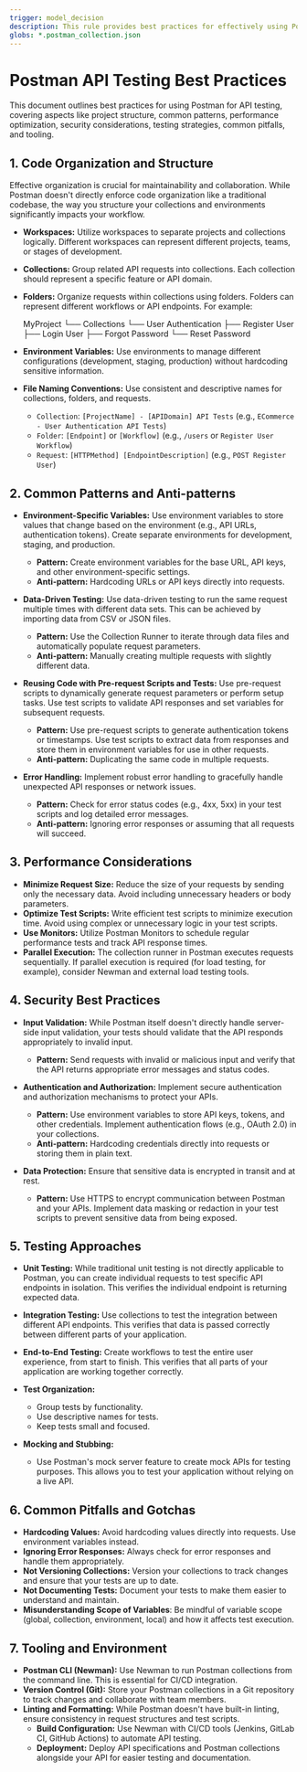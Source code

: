 ```yaml
---
trigger: model_decision
description: This rule provides best practices for effectively using Postman for API testing, covering code organization, common patterns, performance, security, testing, and tooling to ensure robust and maintainable API tests.
globs: *.postman_collection.json
---
```


# Postman API Testing Best Practices

This document outlines best practices for using Postman for API testing, covering aspects like project structure, common patterns, performance optimization, security considerations, testing strategies, common pitfalls, and tooling.

## 1. Code Organization and Structure

Effective organization is crucial for maintainability and collaboration. While Postman doesn't directly enforce code organization like a traditional codebase, the way you structure your collections and environments significantly impacts your workflow.

- **Workspaces:** Utilize workspaces to separate projects and collections logically. Different workspaces can represent different projects, teams, or stages of development.
- **Collections:** Group related API requests into collections. Each collection should represent a specific feature or API domain.
- **Folders:** Organize requests within collections using folders. Folders can represent different workflows or API endpoints. For example:

  MyProject
  └── Collections
  └── User Authentication
  ├── Register User
  ├── Login User
  ├── Forgot Password
  └── Reset Password

- **Environment Variables:** Use environments to manage different configurations (development, staging, production) without hardcoding sensitive information.
- **File Naming Conventions:** Use consistent and descriptive names for collections, folders, and requests.
  - `Collection`: `[ProjectName] - [APIDomain] API Tests` (e.g., `ECommerce - User Authentication API Tests`)
  - `Folder`: `[Endpoint]` or `[Workflow]` (e.g., `/users` or `Register User Workflow`)
  - `Request`: `[HTTPMethod] [EndpointDescription]` (e.g., `POST Register User`)

## 2. Common Patterns and Anti-patterns

- **Environment-Specific Variables:** Use environment variables to store values that change based on the environment (e.g., API URLs, authentication tokens). Create separate environments for development, staging, and production.

  - **Pattern:** Create environment variables for the base URL, API keys, and other environment-specific settings.
  - **Anti-pattern:** Hardcoding URLs or API keys directly into requests.

- **Data-Driven Testing:** Use data-driven testing to run the same request multiple times with different data sets. This can be achieved by importing data from CSV or JSON files.

  - **Pattern:** Use the Collection Runner to iterate through data files and automatically populate request parameters.
  - **Anti-pattern:** Manually creating multiple requests with slightly different data.

- **Reusing Code with Pre-request Scripts and Tests:** Use pre-request scripts to dynamically generate request parameters or perform setup tasks. Use test scripts to validate API responses and set variables for subsequent requests.

  - **Pattern:** Use pre-request scripts to generate authentication tokens or timestamps. Use test scripts to extract data from responses and store them in environment variables for use in other requests.
  - **Anti-pattern:** Duplicating the same code in multiple requests.

- **Error Handling:** Implement robust error handling to gracefully handle unexpected API responses or network issues.
  - **Pattern:** Check for error status codes (e.g., 4xx, 5xx) in your test scripts and log detailed error messages.
  - **Anti-pattern:** Ignoring error responses or assuming that all requests will succeed.

## 3. Performance Considerations

- **Minimize Request Size:** Reduce the size of your requests by sending only the necessary data. Avoid including unnecessary headers or body parameters.
- **Optimize Test Scripts:** Write efficient test scripts to minimize execution time. Avoid using complex or unnecessary logic in your test scripts.
- **Use Monitors:** Utilize Postman Monitors to schedule regular performance tests and track API response times.
- **Parallel Execution:** The collection runner in Postman executes requests sequentially. If parallel execution is required (for load testing, for example), consider Newman and external load testing tools.

## 4. Security Best Practices

- **Input Validation:** While Postman itself doesn't directly handle server-side input validation, your tests should validate that the API responds appropriately to invalid input.

  - **Pattern:** Send requests with invalid or malicious input and verify that the API returns appropriate error messages and status codes.

- **Authentication and Authorization:** Implement secure authentication and authorization mechanisms to protect your APIs.

  - **Pattern:** Use environment variables to store API keys, tokens, and other credentials. Implement authentication flows (e.g., OAuth 2.0) in your collections.
  - **Anti-pattern:** Hardcoding credentials directly into requests or storing them in plain text.

- **Data Protection:** Ensure that sensitive data is encrypted in transit and at rest.
  - **Pattern:** Use HTTPS to encrypt communication between Postman and your APIs. Implement data masking or redaction in your test scripts to prevent sensitive data from being exposed.

## 5. Testing Approaches

- **Unit Testing:** While traditional unit testing is not directly applicable to Postman, you can create individual requests to test specific API endpoints in isolation. This verifies the individual endpoint is returning expected data.
- **Integration Testing:** Use collections to test the integration between different API endpoints. This verifies that data is passed correctly between different parts of your application.
- **End-to-End Testing:** Create workflows to test the entire user experience, from start to finish. This verifies that all parts of your application are working together correctly.
- **Test Organization:**

  - Group tests by functionality.
  - Use descriptive names for tests.
  - Keep tests small and focused.

- **Mocking and Stubbing:**
  - Use Postman's mock server feature to create mock APIs for testing purposes. This allows you to test your application without relying on a live API.

## 6. Common Pitfalls and Gotchas

- **Hardcoding Values:** Avoid hardcoding values directly into requests. Use environment variables instead.
- **Ignoring Error Responses:** Always check for error responses and handle them appropriately.
- **Not Versioning Collections:** Version your collections to track changes and ensure that your tests are up to date.
- **Not Documenting Tests:** Document your tests to make them easier to understand and maintain.
- **Misunderstanding Scope of Variables**: Be mindful of variable scope (global, collection, environment, local) and how it affects test execution.

## 7. Tooling and Environment

- **Postman CLI (Newman):** Use Newman to run Postman collections from the command line. This is essential for CI/CD integration.
- **Version Control (Git):** Store your Postman collections in a Git repository to track changes and collaborate with team members.
- **Linting and Formatting:** While Postman doesn't have built-in linting, ensure consistency in request structures and test scripts.
  - **Build Configuration:** Use Newman with CI/CD tools (Jenkins, GitLab CI, GitHub Actions) to automate API testing.
  - **Deployment:** Deploy API specifications and Postman collections alongside your API for easier testing and documentation.

